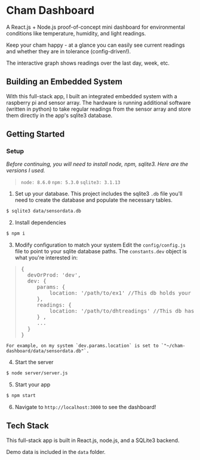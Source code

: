 # Cham Dashboard
A React.js + Node.js proof-of-concept mini dashboard for environmental conditions like temperature, humidity, and light readings.

Keep your cham happy - at a glance you can easily see current readings and whether they are in tolerance (config-driven!).  

The interactive graph shows readings over the last day, week, etc.

## Building an Embedded System

With this full-stack app, I built an integrated embedded system with a raspberry pi and sensor array.  The hardware is running additional software (written in python) to take regular readings from the sensor array and store them directly in the app's sqlite3 database.


## Getting Started
### Setup

_Before continuing, you will need to install node, npm, sqlite3.  Here are the versions I used._  
> `node: 8.6.0`
> `npm: 5.3.0`
> `sqlite3: 3.1.13`

1. Set up your database.  This project includes the sqlite3 `.db` file you'll need to create the database and populate the necessary tables.

```sh
$ sqlite3 data/sensordata.db 
```

2. Install dependencies
```sh
$ npm i
```
3. Modify configuration to match your system
Edit the `config/config.js` file to point to your sqlite database paths.  The `constants.dev` object is what you're interested in:
><pre>{
>   devOrProd: 'dev',
>   dev: {
>      params: {
>          location: '/path/to/ex1' //This db holds your tolerances
>      },
>      readings: {
>          location: '/path/to/dhtreadings' //This db has your sensor readings
>      } ,
>      ...
>   }
>}</pre>

	For example, on my system `dev.params.location` is set to `"~/cham-dashboard/data/sensordata.db"`.  
 

4. Start the server
```sh
$ node server/server.js
```

5. Start your app
```sh
$ npm start
```

6. Navigate to `http://localhost:3000` to see the dashboard!

## Tech Stack
This full-stack app is built in React.js, node.js, and a SQLite3 backend.

Demo data is included in the `data` folder.